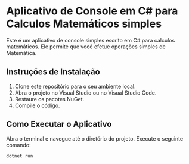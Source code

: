 # Aplicativo de Console em C# para Calculos Matemáticos simples  

Este é um aplicativo de console simples escrito em C# para calculos matemáticos. Ele permite que você efetue operações simples de Matemática.

## Instruções de Instalação

1. Clone este repositório para o seu ambiente local.
2. Abra o projeto no Visual Studio ou no Visual Studio Code.
3. Restaure os pacotes NuGet.
4. Compile o código.

## Como Executar o Aplicativo

Abra o terminal e navegue até o diretório do projeto. Execute o seguinte comando:

```bash
dotnet run
